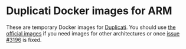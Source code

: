 # Duplicati Docker images for ARM
These are temporary Docker images for [Duplicati](https://www.duplicati.com/). You should use [the official images](https://hub.docker.com/r/duplicati/duplicati/) if you need images for other architectures or once [issue #3196](https://github.com/duplicati/duplicati/issues/3196) is fixed.
